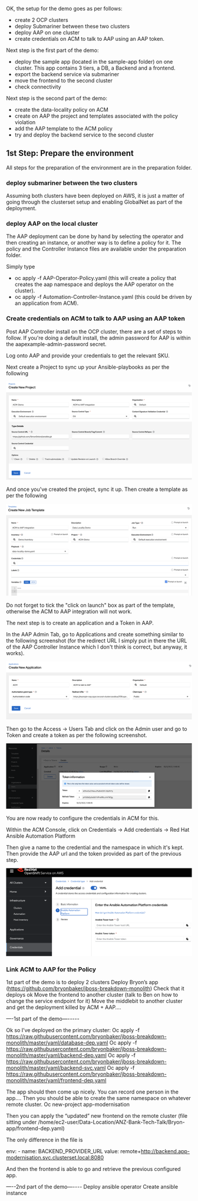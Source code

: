 OK,
the  setup for the demo goes as per follows:

- create 2 OCP clusters
- deploy Submariner between these two clusters
- deploy AAP on one cluster
- create credentials on ACM to talk to AAP using an AAP token.

Next step is the first part of the demo:
- deploy the sample app (located in the sample-app folder) on one cluster. This app contains 3 tiers, a DB, a Backend and a frontend.
- export the backend service via submariner
- move the frontend to the second cluster
- check connectivity

Next step is the second part of the demo:
- create the data-locality policy on ACM
- create on AAP the project and templates associated with the policy violation
- add the AAP template to the ACM policy
- try and deploy the backend service to the second cluster


## 1st Step: Prepare the environment

All steps for the preparation of the environment are in the preparation folder.

### deploy submariner between the two clusters

Assuming both clusters have been deployed on AWS, it is just a matter of going through the clusterset setup and enabling GlobalNet as part of the deployment.


### deploy AAP on the local cluster

The AAP deployment can be done by hand by selecting the operator and then creating an instance, or another way is to define a policy for it.
The policy and the Controller Instance files are available under the preparation folder.

Simply type
- oc apply -f AAP-Operator-Policy.yaml (this will create a policy that creates the aap namespace and deploys the AAP operator on the cluster).
- oc apply -f Automation-Controller-Instance.yaml (this could be driven by an application from ACM).

### Create credentials on ACM to talk to AAP using an AAP token

Post AAP Controller install on the OCP cluster, there are a set of steps to follow.
If you're doing a default install, the admin password for AAP is within the aapexample-admin-password secret.

Log onto AAP and provide your credentials to get the relevant SKU.

Next create a Project to sync up your Ansible-playbooks as per the following

![Browser](https://github.com/SimonDelord/ACM-Templates/blob/master/resources23/images/ACM-AAP-Project-Setup.png)


And once you've created the project, sync it up. Then create a template as per the following

![Browser](https://github.com/SimonDelord/ACM-Templates/blob/master/resources23/images/ACM-AAP-Template-Setup.png)

Do not forget to tick the "click on launch" box as part of the template, otherwise the ACM to AAP integration will not work.

The next step is to create an application and a Token in AAP.

In the AAP Admin Tab, go to Applications and create something similar to the following screenshot (for the redirect URL I simply put in there the URL of the AAP Controller Instance which I don't think is correct, but anyway, it works).

![Browser](https://github.com/SimonDelord/ACM-Templates/blob/master/resources23/images/ACM-AAP-Applications-Setup.png)


Then go to the Access -> Users Tab and click on the Admin user and go to Token and create a token as per the following screenshot.

![Browser](https://github.com/SimonDelord/ACM-Templates/blob/master/resources23/images/ACM-AAP-Token-Setup.png)


You are now ready to configure the credentials in ACM for this.

Within the ACM Console, click on Credentials -> Add credentials -> Red Hat Ansible Automation Platform

Then give a name to the credential and the namespace in which it's kept.
Then provide the AAP url and the token provided as part of the previous step.

![Browser](https://github.com/SimonDelord/ACM-Templates/blob/master/resources23/images/ACM-AAP-Ansible-Credentials.png)


### Link ACM to AAP for the Policy





1st part of the demo is to deploy
2 clusters 
Deploy Bryon’s app (https://github.com/bryonbaker/jboss-breakdown-monolith)
Check that it deploys ok
Move the frontend to another cluster (talk to Ben on how to change the service endpoint for it)
Move the middlebit to another cluster and get the deployment killed by ACM + AAP….



—-1st part of the demo—-----

Ok so I’ve deployed on the primary cluster:
Oc apply -f https://raw.githubusercontent.com/bryonbaker/jboss-breakdown-monolith/master/yaml/database-dep.yaml
Oc apply -f https://raw.githubusercontent.com/bryonbaker/jboss-breakdown-monolith/master/yaml/backend-dep.yaml
Oc apply -f https://raw.githubusercontent.com/bryonbaker/jboss-breakdown-monolith/master/yaml/backend-svc.yaml
Oc apply -f https://raw.githubusercontent.com/bryonbaker/jboss-breakdown-monolith/master/yaml/frontend-dep.yaml 

The app should then come up nicely. You can record one person in the app….
Then you should be able to create the same namespace on whatever remote cluster.
Oc new-project app-modernisation

Then you can apply the “updated” new frontend on the remote cluster
(file sitting under /home/ec2-user/Data-Location/ANZ-Bank-Tech-Talk/Bryon-app/frontend-dep.yaml)

The only difference in the file is

env:
        - name: BACKEND_PROVIDER_URL
          value: remote+http://backend.app-modernisation.svc.clusterset.local:8080

And then the frontend is able to go and retrieve the previous configured app.

—--2nd part of the demo—----
Deploy ansible operator
Create ansible instance

